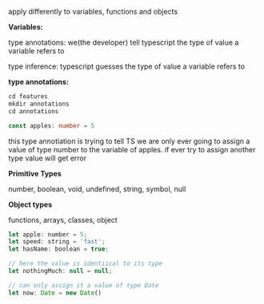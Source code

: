apply differently to variables, functions and objects

**Variables:**

type annotations: we(the developer) tell typescript the type of value a variable refers to 

type inference: typescript guesses the type of value a variable refers to

**type annotations:**

```jsx
cd features
mkdir annotations
cd annotations
```

```typescript
const apples: number = 5
```

this type annotiation is trying to tell TS we are only ever going to assign a value of type number to the variable of apples. if ever try to assign another type value will get error

**Primitive Types**

number, boolean, void, undefined, string, symbol, null

**Object types**

functions, arrays, classes, object

```jsx
let apple: number = 5;
let speed: string = 'fast';
let hasName: boolean = true;

// here the value is identiical to its type
let nothingMuch: null = null;

// can only assign it a value of type Date
let now: Date = new Date()
```